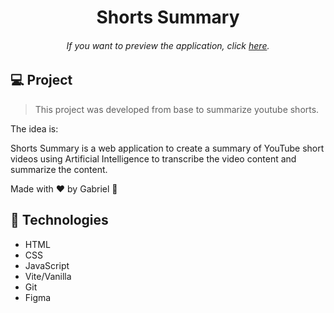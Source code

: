 <h1 align="center"> Shorts Summary </h1>

<h6 align="center"> 
	If you want to preview the application, click <a href="#">here</a>.
</h6>

## 💻 Project

> This project was developed from base to summarize youtube shorts.

The idea is:

Shorts Summary is a web application to create a summary of YouTube short videos using Artificial Intelligence to transcribe the video content and summarize the content.

Made with ♥ by Gabriel :wave:

## 🚀 Technologies

- HTML
- CSS
- JavaScript
- Vite/Vanilla
- Git
- Figma